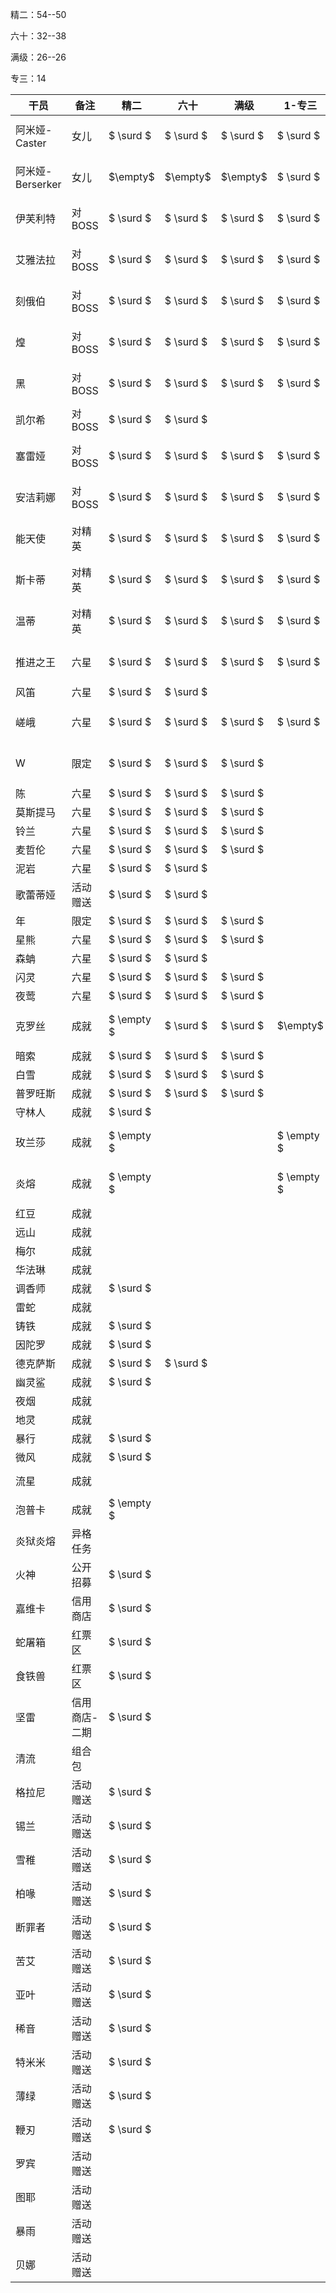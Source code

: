 精二：54--50

六十：32--38

满级：26--26

专三：14

| 干员 | 备注 | 精二 | 六十 | 满级 | 1-专三 | 2-专三 | 3-专三 |
| ---- | ---- | ------ | ------ | ------ | ---- | ---- | ---- |
| 阿米娅-Caster | 女儿 | $ \surd $ | $ \surd $ | $ \surd $ | $ \surd $ | $ \surd $ | $ \surd $ |
| 阿米娅-Berserker | 女儿 | $\empty$ | $\empty$ | $\empty$ | $ \surd $ | $ \surd $ | $\empty$ |
| 伊芙利特 | 对BOSS | $ \surd $ | $ \surd $ | $ \surd $ | $ \surd $ | $ \surd $ | $ \surd $ |
| 艾雅法拉 | 对BOSS | $ \surd $ | $ \surd $ | $ \surd $ | $ \surd $ | $ \surd $ | $ \surd $ |
| 刻俄伯 | 对BOSS | $ \surd $ | $ \surd $ | $ \surd $ | $ \surd $ | $ \surd $ | $ \surd $ |
| 煌 | 对BOSS | $ \surd $ | $ \surd $ | $ \surd $ | $ \surd $ | $ \surd $ | $ \surd $ |
| 黑 | 对BOSS | $ \surd $ | $ \surd $ | $ \surd $ | $ \surd $ | $ \surd $ | $ \surd $ |
| 凯尔希 |对BOSS | $ \surd $ | $ \surd $ |  |  |  |  |
| 塞雷娅 | 对BOSS | $ \surd $ | $ \surd $ | $ \surd $ | $ \surd $ | $ \surd $ | $ \surd $ |
| 安洁莉娜 | 对BOSS | $ \surd $ | $ \surd $ | $ \surd $ | $ \surd $ | $ \surd $ | $ \surd $ |
| 能天使 | 对精英 | $ \surd $ | $ \surd $ | $ \surd $ | $ \surd $ | $ \surd $ | $ \surd $ |
| 斯卡蒂 | 对精英 | $ \surd $ | $ \surd $ | $ \surd $ | $ \surd $ | $ \surd $ | $ \surd $ |
| 温蒂 | 对精英 | $ \surd $ | $ \surd $ | $ \surd $ | $ \surd $ | $ \surd $ | $ \surd $ |
| 推进之王 | 六星 | $ \surd $ | $ \surd $ | $ \surd $ | $ \surd $ | $ \surd $ | $ \surd $ |
| 风笛 | 六星 | $ \surd $ | $ \surd $ |  |  |  |  |
| 嵯峨 | 六星 | $ \surd $ | $ \surd $ | $ \surd $ | $ \surd $ | $ \surd $ | $ \surd $ |
| W | 限定 | $ \surd $ | $ \surd $ | $ \surd $ |  | $ \surd $ | $ \surd $ |
| 陈 | 六星 | $ \surd $ | $ \surd $ | $ \surd $ |  |  |  |
| 莫斯提马 | 六星 | $ \surd $ | $ \surd $ | $ \surd $ |  |  |  |
| 铃兰 | 六星 | $ \surd $ | $ \surd $ | $ \surd $ |  |  |  |
| 麦哲伦 | 六星 | $ \surd $ | $ \surd $ | $ \surd $ |  |  |  |
| 泥岩 | 六星 | $ \surd $ | $ \surd $ |  |  |  |  |
| 歌蕾蒂娅 | 活动赠送 | $ \surd $ | $ \surd $ | | | | |
| 年 | 限定 | $ \surd $ | $ \surd $ | $ \surd $ |  |  |  |
| 星熊 | 六星 | $ \surd $ | $ \surd $ | $ \surd $ |  |  |  |
| 森蚺 | 六星 | $ \surd $ | $ \surd $ |  |  |  |  |
| 闪灵 | 六星 | $ \surd $ | $ \surd $ | $ \surd $ |  |  |  |
| 夜莺 | 六星 | $ \surd $ | $ \surd $ | $ \surd $ |  |  |  |
| 克罗丝 | 成就 | $ \empty $ | $ \surd $ | $ \surd $ | $\empty$ | $ \empty $ | $\empty$ |
| 暗索 | 成就 | $ \surd $ | $ \surd $ | $ \surd $ |  |  | $\empty$ |
| 白雪 | 成就 | $ \surd $  | $ \surd $ | $ \surd $ |  |  | $\empty$ |
| 普罗旺斯 | 成就 | $ \surd $ | $ \surd $ | $ \surd $ |  |  | $\empty$ |
| 守林人 | 成就 | $ \surd $ |            |           |  |  | $\empty$ |
| 玫兰莎 | 成就 | $ \empty $ |  | | $ \empty $ | $ \empty $ | $ \empty $ |
| 炎熔 | 成就 | $ \empty $ |  | | $ \empty $ | $ \empty $ | $ \empty $ |
| 红豆 | 成就 | | | | | | $\empty$ |
| 远山 | 成就 | | | | | | $\empty$ |
| 梅尔 | 成就 | | | | | | $\empty$ |
| 华法琳 | 成就 | | | | | | $\empty$ |
| 调香师 | 成就 | $ \surd $ |  | | | | $\empty$ |
| 雷蛇 | 成就 |  |  | | | | $\empty$ |
| 铸铁 | 成就 | $ \surd $ |  |  |  |  | $\empty$ |
| 因陀罗 | 成就 | $ \surd $ |  |  |  |  | $\empty$ |
| 德克萨斯 | 成就 | $ \surd $ | $ \surd $ |      |        |        | $\empty$ |
| 幽灵鲨 | 成就 | $ \surd $ |  |      |        |        | $\empty$ |
| 夜烟 | 成就 |  |  | | | | $\empty$ |
| 地灵 | 成就 | | | | | | $\empty$ |
| 暴行 | 成就 | $ \surd $ |  |  |  |  | $\empty$ |
| 微风 | 成就 | $ \surd $ |  |  |  |  | $\empty$ |
| 流星 | 成就 |  | | | | | $ \empty $ |
| 泡普卡 | 成就 | $ \empty $ | | | | | $ \empty $ |
| 炎狱炎熔 | 异格任务 | | | | | | $\empty$ |
| 火神 | 公开招募 | $ \surd $ |  |  |  |  | $\empty$ |
| 嘉维卡 | 信用商店 | $ \surd $ |  |  |  |  | $\empty$ |
| 蛇屠箱 | 红票区 | $ \surd $ |  |  |  |  | $\empty$ |
| 食铁兽 | 红票区 | $ \surd $ |  |  |  |  | $\empty$ |
| 坚雷 | 信用商店-二期 | $ \surd $ |  |  |  |  | $\empty$ |
| 清流 | 组合包 | | | | | | $\empty$ |
| 格拉尼 | 活动赠送 | $ \surd $ |  |  |  |  | $\empty$ |
| 锡兰 | 活动赠送 | $ \surd $ |  |  |  |  | $\empty$ |
| 雪稚 | 活动赠送 | $ \surd $ |  |  |  |  | $\empty$ |
| 柏喙 | 活动赠送 | $ \surd $ |  |  |  |  | $\empty$ |
| 断罪者 | 活动赠送 | $ \surd $ |  |  |  |  | $\empty$ |
| 苦艾 | 活动赠送 | $ \surd $ |  |  |  |  | $\empty$ |
| 亚叶 | 活动赠送 | $ \surd $ |  |  |  |  | $\empty$ |
| 稀音 | 活动赠送 | $ \surd $ |  |  |  |  | $\empty$ |
| 特米米 | 活动赠送 | $ \surd $ |  |  |  |  | $\empty$ |
| 薄绿 | 活动赠送 | $ \surd $ |  |  |  |  | $\empty$ |
| 鞭刃 | 活动赠送 | $ \surd $ |  |  |  |  | $\empty$ |
| 罗宾 | 活动赠送 |  |  | | | | $\empty$ |
| 图耶 | 活动赠送 |  |  | | | | $\empty$ |
| 暴雨 | 活动赠送 | | | | | | $\empty$ |
| 贝娜 | 活动赠送 | | | | | | $ \empty $ |
